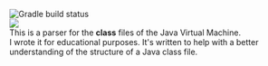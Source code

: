 ![Gradle build status](https://github.com/Dima-1/java-parser/actions/workflows/gradle.yml/badge.svg)  
![](https://img.shields.io/badge/Java-17-blue)  
This is a parser for the **class** files of the Java Virtual Machine.  
I wrote it for educational purposes. It's written to help with a better understanding of the structure of a Java class file.
